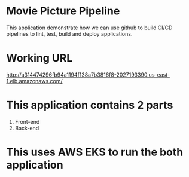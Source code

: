 # Movie Picture Pipeline

This application demonstrate how we can use github to build CI/CD pipelines to lint, test, build and deploy applications.

# Working URL
http://a314474296fb94a1194f138a7b3816f8-2027193390.us-east-1.elb.amazonaws.com/

# This application contains 2 parts
1. Front-end
2. Back-end

# This uses AWS EKS to run the both application